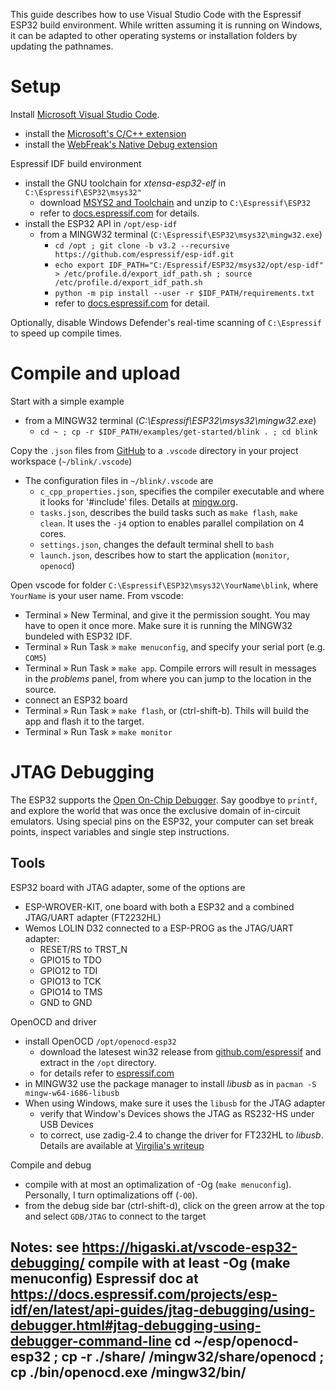 This guide describes how to use Visual Studio Code with the Espressif ESP32 build environment.  While written assuming it is running on Windows, it can be adapted to other operating systems or installation folders by updating the pathnames.

# Setup

Install [Microsoft Visual Studio Code](https://code.visualstudio.com/).
- install the [Microsoft's C/C++ extension](https://marketplace.visualstudio.com/items?itemName=ms-vscode.cpptools)
- install the [WebFreak's Native Debug extension](https://marketplace.visualstudio.com/items?itemName=webfreak.debug)

Espressif IDF build environment
- install the GNU toolchain for *xtensa-esp32-elf* in `C:\Espressif\ESP32\msys32"`
   - download [MSYS2 and Toolchain](https://dl.espressif.com/dl/esp32_win32_msys2_environment_and_toolchain-20181001.zip) and unzip to `C:\Espressif\ESP32`
   - refer to [docs.espressif.com](https://docs.espressif.com/projects/esp-idf/en/stable/get-started/index.html#setup-toolchain) for details.
- install the ESP32 API in `/opt/esp-idf`
  - from a MINGW32 terminal (`C:\Espressif\ESP32\msys32\mingw32.exe`)
    - `cd /opt ; git clone -b v3.2 --recursive https://github.com/espressif/esp-idf.git`
    - `echo export IDF_PATH="C:/Espressif/ESP32/msys32/opt/esp-idf" > /etc/profile.d/export_idf_path.sh ; source /etc/profile.d/export_idf_path.sh`
    - `python -m pip install --user -r $IDF_PATH/requirements.txt`
    - refer to [docs.espressif.com](https://docs.espressif.com/projects/esp-idf/en/stable/get-started/index.html#get-started-get-esp-idf) for detail.

Optionally, disable Windows Defender's real-time scanning of `C:\Espressif` to speed up compile times.

# Compile and upload

Start with a simple example
- from a MINGW32 terminal (*C:\Espressif\ESP32\msys32\mingw32.exe*)
  - `cd ~ ; cp -r $IDF_PATH/examples/get-started/blink . ; cd blink`

Copy the `.json` files from [GitHub](https://github.com/cvonk/vscode-starters/blob/master/ESP32/) to a `.vscode` directory in your project workspace (`~/blink/.vscode`)
- The configuration files in `~/blink/.vscode` are
  - `c_cpp_properties.json`, specifies the compiler executable and where it looks for '#include' files. Details at [mingw.org](http://mingw.org/wiki/IncludePathHOWTO).
  - `tasks.json`, describes the build tasks such as `make flash`, `make clean`.  It uses the `-j4` option to enables parallel compilation on 4 cores.
  - `settings.json`, changes the default terminal shell to `bash`
  - `launch.json`, describes how to start the application (`monitor`, `openocd`)

Open vscode for folder `C:\Espressif\ESP32\msys32\YourName\blink`, where `YourName` is your user name. From vscode:
- Terminal » New Terminal, and give it the permission sought. You may have to open it once more. Make sure it is running the MINGW32 bundeled with ESP32 IDF.
- Terminal » Run Task » `make menuconfig`, and specify your serial port (e.g. `COM5`)
- Terminal » Run Task » `make app`.  Compile errors will result in messages in the *problems* panel, from where you can jump to the location in the source.
- connect an ESP32 board
- Terminal » Run Task » `make flash`, or (ctrl-shift-b).  Thils will build the app and flash it to the target.
- Terminal » Run Task » `make monitor`

# JTAG Debugging

The ESP32 supports the [Open On-Chip Debugger](http://openocd.org/).  Say goodbye to `printf`, and explore the world that was once the exclusive domain of in-circuit emulators.  Using special pins on the ESP32, your computer can set break points, inspect variables and single step instructions.

## Tools

ESP32 board with JTAG adapter, some of the options are
- ESP-WROVER-KIT, one board with both a ESP32 and a combined JTAG/UART adapter (FT2232HL)
- Wemos LOLIN D32 connected to a ESP-PROG as the JTAG/UART adapter: 
  - RESET/RS to TRST_N
  - GPIO15 to TDO
  - GPIO12 to TDI
  - GPIO13 to TCK
  - GPIO14 to TMS
  - GND to GND

OpenOCD and driver
- install OpenOCD `/opt/openocd-esp32`
  - download the latesest win32 release from [github.com/espressif](https://github.com/espressif/openocd-esp32/releases) and extract in the `/opt` directory.
  - for details refer to [espressif.com](https://docs.espressif.com/projects/esp-idf/en/latest/api-guides/jtag-debugging/#jtag-debugging-setup-openocd)
- in MINGW32 use the package manager to install *libusb* as in `pacman -S mingw-w64-i686-libusb`
- When using Windows, make sure it uses the `libusb` for the JTAG adapter
  - verify that Window's Devices shows the JTAG as RS232-HS under USB Devices
  - to correct, use zadig-2.4 to change the driver for FT232HL to *libusb*.  Details are available at [Virgilia's writeup](https://github.com/VirgiliaBeatrice/esp32-devenv-vscode/blob/master/tutorial.md)

Compile and debug

- compile with at most an optimalization of -Og (`make menuconfig`).  Personally, I turn optimalizations off (`-O0`).
- from the debug side bar (ctrl-shift-d), click on the green arrow at the top and select `GDB/JTAG` to connect to the target


Notes:
see https://higaski.at/vscode-esp32-debugging/
compile with at least -Og (make menuconfig)
Espressif doc at https://docs.espressif.com/projects/esp-idf/en/latest/api-guides/jtag-debugging/using-debugger.html#jtag-debugging-using-debugger-command-line
cd ~/esp/openocd-esp32 ; cp -r ./share/ /mingw32/share/openocd ; cp ./bin/openocd.exe /mingw32/bin/
- 

